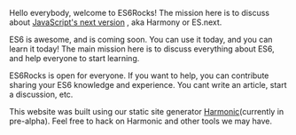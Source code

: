 <!--
layout: post
title: hello world
date: 2014-05-17T08:18:47.847Z
comments: true
published: true
keywords: JavaScript, ES6
description: Hello world post
categories: JavaScript, ES6
authorName: Jaydson
authorLink: http://twitter.com/jaydson
authorDescription: JavaScript enthusiast - FrontEnd Engineer at Terra Networks - BrazilJS and RSJS curator
authorPicture: https://pbs.twimg.com/profile_images/453720347620032512/UM2nE21c_400x400.jpeg
-->
Hello everybody, welcome to ES6Rocks!
The mission here is to discuss about [JavaScript's next version](http://wiki.ecmascript.org/doku.php?id=harmony:specification_drafts) , aka Harmony or ES.next.

<!--more-->
ES6 is awesome, and is coming soon.
You can use it today, and you can learn it today!
The main mission here is to discuss everything about ES6, and help everyone to start learning.

ES6Rocks is open for everyone.
If you want to help, you can contribute sharing your ES6 knowledge and experience.
You cant write an article, start a discussion, etc.


This website was built using our static site generator [Harmonic](https://github.com/es6rocks/harmonic/)(currently in pre-alpha).
Feel free to hack on Harmonic and other tools we may have.

